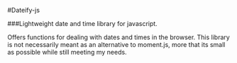 #Dateify-js

###Lightweight date and time library for javascript.

Offers functions for dealing with dates and times in the browser. This library is not necessarily
meant as an alternative to moment.js, more that its small as possible while still meeting my needs.
